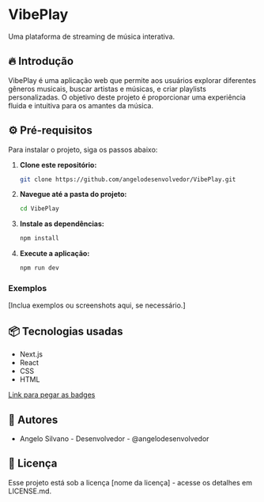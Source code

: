 # VibePlay

Uma plataforma de streaming de música interativa.

## 🔥 Introdução

VibePlay é uma aplicação web que permite aos usuários explorar diferentes gêneros musicais, buscar artistas e músicas, e criar playlists personalizadas. O objetivo deste projeto é proporcionar uma experiência fluida e intuitiva para os amantes da música.

## ⚙️ Pré-requisitos

Para instalar o projeto, siga os passos abaixo:

1. **Clone este repositório:**
   ```bash
   git clone https://github.com/angelodesenvolvedor/VibePlay.git
   ```

2. **Navegue até a pasta do projeto:**
   ```bash
   cd VibePlay
   ```

3. **Instale as dependências:**
   ```bash
   npm install
   ```

4. **Execute a aplicação:**
   ```bash
   npm run dev
   ```

### Exemplos

[Inclua exemplos ou screenshots aqui, se necessário.]

## 📦 Tecnologias usadas

- Next.js
- React
- CSS
- HTML

[Link para pegar as badges](https://github.com/Ileriayo/markdown-badges)

## 👷 Autores

- Angelo Silvano - Desenvolvedor - @angelodesenvolvedor

## 📄 Licença

Esse projeto está sob a licença [nome da licença] - acesse os detalhes em LICENSE.md.
